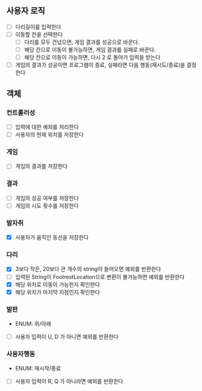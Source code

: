 ## 사용자 로직
- [ ] 다리길이를 입력한다
- [ ] 이동할 칸을 선택한다
  - [ ] 다리를 모두 건넜으면, 게임 결과를 성공으로 바꾼다.
  - [ ] 해당 칸으로 이동이 불가능하면, 게임 결과를 실패로 바꾼다.
  - [ ] 해당 칸으로 이동이 가능하면, 다시 2 로 돌아가 입력을 받는다
- [ ] 게임의 결과가 성공이면 프로그램이 종료, 실패라면 다음 행동(재시도/종료)을 결정한다

## 객체
### 컨트롤러성
- [ ] 입력에 대한 예외를 처리한다
- [ ] 사용자의 현재 위치를 저장한다

### 게임
- [ ] 게임의 결과를 저장한다

### 결과
- [ ] 게임의 성공 여부를 저장한다
- [ ] 게임의 시도 횟수를 저장한다

### 발자취
- [x] 사용자가 움직인 동선을 저장한다

### 다리
- [x] 3보다 작은, 20보다 큰 개수의 string이 들어오면 예외를 반환한다
- [ ] 입력된 String이 FootrestLocation으로 변환이 불가능하면 예외를 반환한다
- [x] 해당 위치로 이동이 가능한지 확인한다
- [x] 해당 위치가 마지막 지점인지 확인한다

### 발판
- ENUM: 위/아래
- [ ] 사용자 입력이 U, D 가 아니면 예외를 반환한다

### 사용자행동
- ENUM: 재시작/종료
- [ ] 사용자 입력이 R, Q 가 아니라면 예외를 반환한다